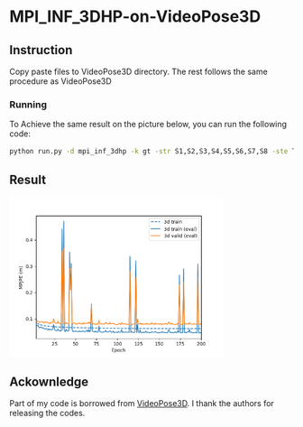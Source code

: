 # MPI_INF_3DHP-on-VideoPose3D

## Instruction
Copy paste files to VideoPose3D directory.
The rest follows the same procedure as VideoPose3D
### Running
To Achieve the same result on the picture below, you can run the following code:
```bash
python run.py -d mpi_inf_3dhp -k gt -str S1,S2,S3,S4,S5,S6,S7,S8 -ste TS1,TS2,TS3,TS4,TS5,TS6 --export-training-curves -b 256 -e 200 -lrd 0.98
```

## Result
<p align="left"> <img src="./checkpoint/loss_3d.png" width="75%"> </p>

## Ackownledge
Part of my code is borrowed from [VideoPose3D](https://github.com/facebookresearch/VideoPose3D). I thank the authors for releasing the codes.
